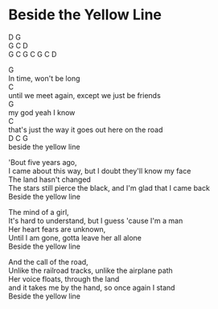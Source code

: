 # Beside the Yellow Line

D G  
G C D  
G C G C G C D  
  
G  
In time, won't be long  
C  
until we meet again, except we just be friends  
G  
my god yeah I know  
C  
that's just the way it goes out here on the road  
D C G  
beside the yellow line  
  
'Bout five years ago,  
I came about this way, but I doubt they'll know my face  
The land hasn't changed  
The stars still pierce the black, and I'm glad that I came back  
Beside the yellow line  
  
The mind of a girl,  
It's hard to understand, but I guess 'cause I'm a man  
Her heart fears are unknown,  
Until I am gone, gotta leave her all alone  
Beside the yellow line  
  
And the call of the road,  
Unlike the railroad tracks, unlike the airplane path  
Her voice floats, through the land  
and it takes me by the hand, so once again I stand  
Beside the yellow line
